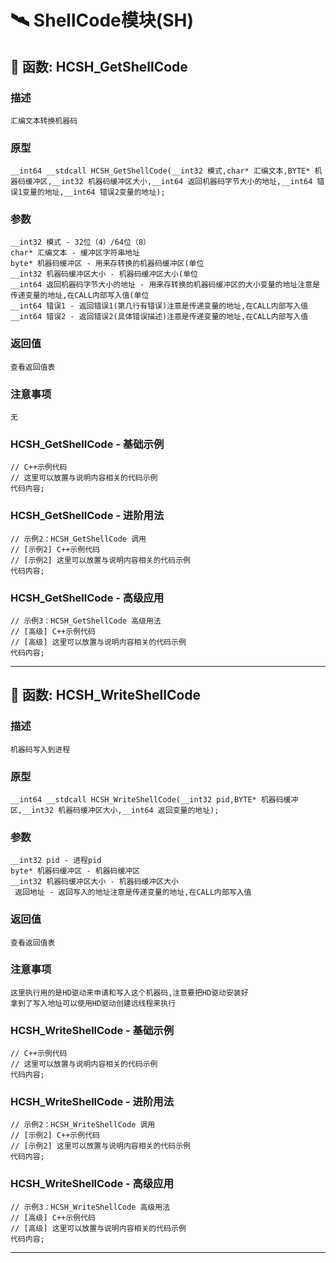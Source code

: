 # 🛰️ ShellCode模块(SH)
## 📌 函数: HCSH_GetShellCode
### 描述
```
汇编文本转换机器码
```
### 原型
```
__int64 __stdcall HCSH_GetShellCode(__int32 模式,char* 汇编文本,BYTE* 机器码缓冲区,__int32 机器码缓冲区大小,__int64 返回机器码字节大小的地址,__int64 错误1变量的地址,__int64 错误2变量的地址);
```
### 参数
```
__int32 模式 - 32位（4）/64位（8）
char* 汇编文本 - 缓冲区字符串地址
byte* 机器码缓冲区 - 用来存转换的机器码缓冲区(单位
__int32 机器码缓冲区大小 - 机器码缓冲区大小(单位
__int64 返回机器码字节大小的地址 - 用来存转换的机器码缓冲区的大小变量的地址注意是传递变量的地址,在CALL内部写入值(单位
__int64 错误1 - 返回错误1(第几行有错误)注意是传递变量的地址,在CALL内部写入值
__int64 错误2 - 返回错误2(具体错误描述)注意是传递变量的地址,在CALL内部写入值
```
### 返回值
```
查看返回值表
```
### 注意事项
```
无
```
### HCSH_GetShellCode - 基础示例
```
// C++示例代码
// 这里可以放置与说明内容相关的代码示例
代码内容;
```
### HCSH_GetShellCode - 进阶用法
```
// 示例2：HCSH_GetShellCode 调用
// [示例2] C++示例代码
// [示例2] 这里可以放置与说明内容相关的代码示例
代码内容;
```
### HCSH_GetShellCode - 高级应用
```
// 示例3：HCSH_GetShellCode 高级用法
// [高级] C++示例代码
// [高级] 这里可以放置与说明内容相关的代码示例
代码内容;
```

---
## 📌 函数: HCSH_WriteShellCode
### 描述
```
机器码写入到进程
```
### 原型
```
__int64 __stdcall HCSH_WriteShellCode(__int32 pid,BYTE* 机器码缓冲区,__int32 机器码缓冲区大小,__int64 返回变量的地址);
```
### 参数
```
__int32 pid - 进程pid
byte* 机器码缓冲区 - 机器码缓冲区
__int32 机器码缓冲区大小 - 机器码缓冲区大小
 返回地址 - 返回写入的地址注意是传递变量的地址,在CALL内部写入值
```
### 返回值
```
查看返回值表
```
### 注意事项
```
这里执行用的是HD驱动来申请和写入这个机器码,注意要把HD驱动安装好
拿到了写入地址可以使用HD驱动创建远线程来执行
```
### HCSH_WriteShellCode - 基础示例
```
// C++示例代码
// 这里可以放置与说明内容相关的代码示例
代码内容;
```
### HCSH_WriteShellCode - 进阶用法
```
// 示例2：HCSH_WriteShellCode 调用
// [示例2] C++示例代码
// [示例2] 这里可以放置与说明内容相关的代码示例
代码内容;
```
### HCSH_WriteShellCode - 高级应用
```
// 示例3：HCSH_WriteShellCode 高级用法
// [高级] C++示例代码
// [高级] 这里可以放置与说明内容相关的代码示例
代码内容;
```

---
